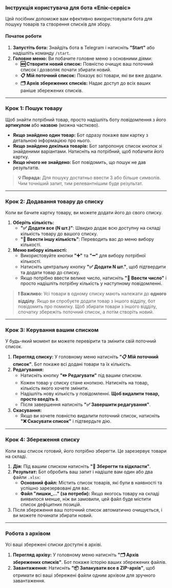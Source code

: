 
### Інструкція користувача для бота «Епік-сервіс»

Цей посібник допоможе вам ефективно використовувати бота для пошуку товарів та створення списків для збору.

#### Початок роботи

1.  **Запустіть бота:** Знайдіть бота в Telegram і натисніть **"Start"** або надішліть команду `/start`.
2.  **Головне меню:** Ви побачите головне меню з основними діями:
    * **🆕 Створити новий список:** Повністю очищує ваш поточний список і дозволяє почати збирати новий.
    * **📋 Мій поточний список:** Показує всі товари, які ви вже додали.
    * **🗂️ Архів збережених списків:** Надає доступ до всіх ваших раніше збережених списків.

---

### Крок 1: Пошук товару

Щоб знайти потрібний товар, просто надішліть боту повідомлення з його **артикулом** або **назвою** (можна частково).

* **Якщо знайдено один товар:** Бот одразу покаже вам картку з детальною інформацією про нього.
* **Якщо знайдено декілька товарів:** Бот запропонує список кнопок зі знайденими варіантами. Натисніть на потрібний, щоб побачити його картку.
* **Якщо нічого не знайдено:** Бот повідомить, що пошук не дав результатів.

> **💡 Порада:** Для пошуку достатньо ввести 3 або більше символів. Чим точніший запит, тим релевантнішим буде результат.

---

### Крок 2: Додавання товару до списку

Коли ви бачите картку товару, ви можете додати його до свого списку.

1.  **Оберіть кількість:**
    * **"✅ Додати все (N шт.)"**: Швидко додає всю доступну на складі кількість товару до вашого списку.
    * **"📝 Ввести іншу кількість"**: Переводить вас до меню вибору кількості.
2.  **Меню вибору кількості:**
    * Використовуйте кнопки **"➕"** та **"➖"** для вибору потрібної кількості.
    * Натисніть центральну кнопку **"✅ Додати N шт."**, щоб підтвердити та додати товар до списку.
    * Якщо потрібно ввести велике число, натисніть **"📝 Ввести число"** і просто надішліть потрібну кількість у наступному повідомленні.

> **❗️ Важливо:** Усі товари в одному списку мають належати до **одного відділу**. Якщо ви спробуєте додати товар з іншого відділу, бот повідомить про помилку. Щоб збирати товари з іншого відділу, спочатку збережіть поточний список, а потім створіть новий.

---

### Крок 3: Керування вашим списком

У будь-який момент ви можете перевірити та змінити свій поточний список.

1.  **Перегляд списку:** У головному меню натисніть **"📋 Мій поточний список"**. Бот покаже всі додані товари та їх кількість.
2.  **Редагування:**
    * Натисніть кнопку **"✏️ Редагувати"** під вашим списком.
    * Кожен товар у списку стане кнопкою. Натисніть на товар, кількість якого хочете змінити.
    * Надішліть нову кількість у повідомленні. **Щоб видалити товар, просто введіть `0`**.
    * Після завершення натисніть **"✅ Завершити редагування"**.
3.  **Скасування:**
    * Якщо ви хочете повністю видалити поточний список, натисніть **"❌ Скасувати список"** і підтвердьте дію.

---

### Крок 4: Збереження списку

Коли ваш список готовий, його потрібно зберегти. Це зарезервує товари на складі.

1.  **Дія:** Під вашим списком натисніть **"💾 Зберегти та відкласти"**.
2.  **Результат:** Бот обробить ваш запит і надішле вам один або два файли `.xlsx`:
    * **Основний файл:** Містить список товарів, які були в наявності та успішно зарезервовані для вас.
    * **Файл "лишки_..." (за потреби):** Якщо якогось товару на складі виявилося менше, ніж ви замовили, цей файл буде містити список дефіцитних позицій.
3.  Після збереження ваш поточний список автоматично очищується, і ви можете починати збирати новий.

---

### Робота з архівом

Усі ваші збережені списки доступні в архіві.

1.  **Перегляд архіву:** У головному меню натисніть **"🗂️ Архів збережених списків"**. Бот покаже історію ваших збережених файлів.
2.  **Завантаження:** Натисніть **"📦 Запакувати все в ZIP-архів"**, щоб отримати всі ваші збережені файли одним архівом для зручного завантаження.
